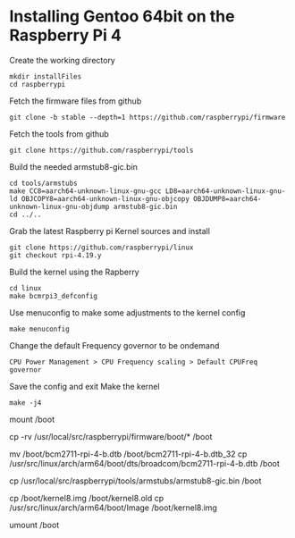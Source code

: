 # Installing Gentoo 64bit on the Raspberry Pi 4

Create the working directory

    mkdir installFiles
    cd raspberrypi

Fetch the firmware files from github

    git clone -b stable --depth=1 https://github.com/raspberrypi/firmware

Fetch the tools from github

    git clone https://github.com/raspberrypi/tools

Build the needed armstub8-gic.bin

    cd tools/armstubs
    make CC8=aarch64-unknown-linux-gnu-gcc LD8=aarch64-unknown-linux-gnu-ld OBJCOPY8=aarch64-unknown-linux-gnu-objcopy OBJDUMP8=aarch64-unknown-linux-gnu-objdump armstub8-gic.bin
    cd ../..

Grab the latest Raspberry pi Kernel sources and install

    git clone https://github.com/raspberrypi/linux
    git checkout rpi-4.19.y

Build the kernel using the Rapberry 

    cd linux
    make bcmrpi3_defconfig

Use menuconfig to make some adjustments to the kernel config

    make menuconfig
    
Change the default Frequency governor to be ondemand

    CPU Power Management > CPU Frequency scaling > Default CPUFreq governor

Save the config and exit
Make the kernel

    make -j4




mount /boot

cp -rv /usr/local/src/raspberrypi/firmware/boot/* /boot

mv /boot/bcm2711-rpi-4-b.dtb /boot/bcm2711-rpi-4-b.dtb_32
cp /usr/src/linux/arch/arm64/boot/dts/broadcom/bcm2711-rpi-4-b.dtb /boot

cp /usr/local/src/raspberrypi/tools/armstubs/armstub8-gic.bin /boot

cp /boot/kernel8.img /boot/kernel8.old
cp /usr/src/linux/arch/arm64/boot/Image /boot/kernel8.img

umount /boot